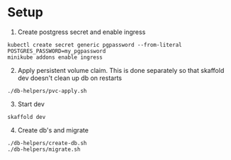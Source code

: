 # Setup

1. Create postgress secret and enable ingress
```shell script
kubectl create secret generic pgpassword --from-literal POSTGRES_PASSWORD=my_pgpassword
minikube addons enable ingress
```

2. Apply persistent volume claim. This is done separately so that skaffold dev doesn't clean up db on restarts
```shell script
./db-helpers/pvc-apply.sh
```

3. Start dev
```shell script
skaffold dev
```

4. Create db's and migrate
```shell script
./db-helpers/create-db.sh
./db-helpers/migrate.sh
```

